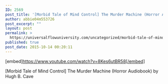 ```yaml
---
ID: 2569
post_title: '[Morbid Tale of Mind Control] The Murder Machine (Horror Audiobook) by Hugh B. Cave'
author: abbie04m553726
post_excerpt: ""
layout: post
permalink: >
  https://universalflowuniversity.com/uncategorized/morbid-tale-of-mind-control-the-murder-machine-horror-audiobook-by-hugh-b-cave/
published: true
post_date: 2015-10-14 00:20:11
---
```

[embed]https://www.youtube.com/watch?v=8Kes6utBR58[/embed]<br>
<p>[Morbid Tale of Mind Control] The Murder Machine (Horror Audiobook) by Hugh B. Cave</p>